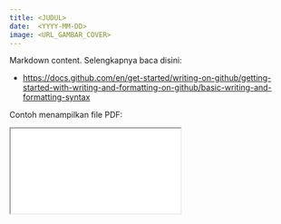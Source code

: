 ```yaml
---
title: <JUDUL>
date:  <YYYY-MM-DD>
image: <URL_GAMBAR_COVER>
---
```


Markdown content. Selengkapnya baca disini:
- https://docs.github.com/en/get-started/writing-on-github/getting-started-with-writing-and-formatting-on-github/basic-writing-and-formatting-syntax

Contoh menampilkan file PDF:
<iframe src="/blog/LAPORAN SURVEI AWAL BEM UNS 2022.pdf"></iframe>
